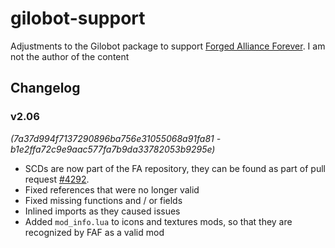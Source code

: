 # gilobot-support

Adjustments to the Gilobot package to support [Forged Alliance Forever](https://www.faforever.com/). I am not the author of the content

## Changelog

### v2.06

_(7a37d994f7137290896ba756e31055068a91fa81 - b1e2ffa72c9e9aac577fa7b9da33782053b9295e)_

- SCDs are now part of the FA repository, they can be found as part of pull request [#4292](https://github.com/FAForever/fa/pull/4292).
- Fixed references that were no longer valid
- Fixed missing functions and / or fields
- Inlined imports as they caused issues
- Added `mod_info.lua` to icons and textures mods, so that they are recognized by FAF as a valid mod
